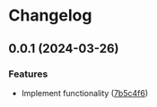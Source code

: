 # Changelog

## 0.0.1 (2024-03-26)


### Features

* Implement functionality ([7b5c4f6](https://github.com/ChrisGV04/vue-calendar/commit/7b5c4f6d8c560e1aadea23ad711bb00e48116984))
